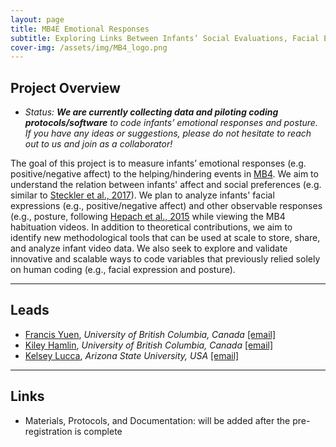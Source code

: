 ```yaml
---
layout: page
title: MB4E Emotional Responses
subtitle: Exploring Links Between Infants’ Social Evaluations, Facial Expressions, and Posture
cover-img: /assets/img/MB4_logo.png
---
```


## Project Overview

* *Status: **We are currently collecting data and piloting coding protocols/software** to code infants’ emotional responses and posture. If you have any ideas or suggestions, please do not hesitate to reach out to us and join as a collaborator!*

The goal of this project is to measure infants’ emotional responses (e.g. positive/negative affect) to the helping/hindering events in [MB4]({{site.baseurl}}/MB4/). We aim to understand the relation between infants' affect and social preferences (e.g. similar to <a href="https://bpspsychub.onlinelibrary.wiley.com/doi/full/10.1111/bjdp.12232" target="_blank">Steckler et al., 2017</a>). We plan to analyze infants' facial expressions (e.g., positive/negative affect) and other observable responses (e.g., posture, following <a href="https://www.frontiersin.org/articles/10.3389/fpsyg.2015.00858/full" target="_blank">Hepach et al., 2015</a> while viewing the MB4 habituation videos. In addition to theoretical contributions, we aim to identify new methodological tools that can be used at scale to store, share, and analyze infant video data. We also seek to explore and validate innovative and scalable ways to code variables that previously relied solely on human coding (e.g., facial expression and posture).


***
## Leads
* [Francis Yuen](https://cic.psych.ubc.ca/), *University of British Columbia, Canada* [[email]](mailto:francis.yuen@psych.ubc.ca)
* [Kiley Hamlin](https://psych.ubc.ca/profile/kiley-hamlin/), *University of British Columbia, Canada* [[email]](mailto:kiley.hamlin@psych.ubc.ca)
* [Kelsey Lucca](https://isearch.asu.edu/profile/3521043), *Arizona State University, USA* [[email]](mailto:kelsey.lucca@asu.edu)


***
## Links
* Materials, Protocols, and Documentation: will be added after the pre-registration is complete 

